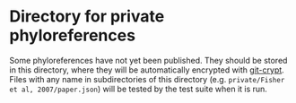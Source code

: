 # Directory for private phyloreferences

Some phyloreferences have not yet been published. They should be stored in this
directory, where they will be automatically encrypted with [git-crypt]. Files with
any name in subdirectories of this directory (e.g. `private/Fisher et al, 2007/paper.json`) 
will be tested by the test suite when it is run.

[git-crypt]: https://www.agwa.name/projects/git-crypt/
